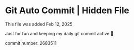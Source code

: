 # Git Auto Commit | Hidden File

This file was added Feb 12, 2025

Just for fun and keeping my daily git commit active 🤪

commit number: 2683511
